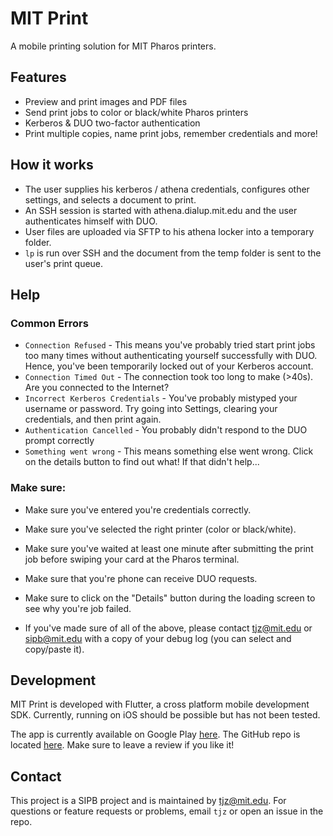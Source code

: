 # MIT Print

A mobile printing solution for MIT Pharos printers. 

 ## Features

- Preview and print images and PDF files
- Send print jobs to color or black/white Pharos printers
- Kerberos & DUO two-factor authentication
- Print multiple copies, name print jobs, remember credentials and more!

 ## How it works

- The user supplies his kerberos / athena credentials, configures other settings, and selects a document to print. 
- An SSH session is started with athena.dialup.mit.edu and the user authenticates himself with DUO.
- User files are uploaded via SFTP to his athena locker into a temporary folder.
- `lp` is run over SSH and the document from the temp folder is sent to the user's print queue.

 ## Help
 ### Common Errors
- `Connection Refused` - This means you've probably tried start print jobs too many times without authenticating yourself successfully with DUO. Hence, you've been temporarily locked out of your Kerberos account.
- `Connection Timed Out` - The connection took too long to make (>40s). Are you connected to the Internet?
- `Incorrect Kerberos Credentials` - You've probably mistyped your username or password. Try going into Settings, clearing your credentials, and then print again.
- `Authentication Cancelled` - You probably didn't respond to the DUO prompt correctly
- `Something went wrong` - This means something else went wrong. Click on the details button to find out what! If that didn't help...

 ### Make sure:
- Make sure you've entered you're credentials correctly.
- Make sure you've selected the right printer (color or black/white).
- Make sure you've waited at least one minute after submitting the print job before swiping your card at the Pharos terminal.
- Make sure that you're phone can receive DUO requests.
- Make sure to click on the "Details" button during the loading screen to see why you're job failed.

- If you've made sure of all of the above, please contact <tjz@mit.edu> or <sipb@mit.edu> with a copy of your debug log (you can select and copy/paste it).



 ## Development
MIT Print is developed with Flutter, a cross platform mobile development SDK. Currently, running on iOS should be possible but has not been tested.

The app is currently available on Google Play [here](https://play.google.com/store/apps/details?id=com.tzgames.mitprint). The GitHub repo is located [here](https://github.com/travisjayday/mitprint). Make sure to leave a review if you like it!

 ## Contact
This project is a SIPB project and is maintained by <tjz@mit.edu>. For questions or feature requests or problems, email `tjz` or open an issue in the repo.

